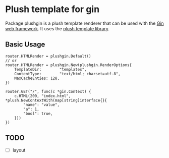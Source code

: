 # Plush template for gin

Package plushgin is a plush template renderer that can be used with the [Gin web framework](https://github.com/gin-gonic/gin).
It uses the [plush template library](https://github.com/gobuffalo/plush).

## Basic Usage

```golang
router.HTMLRender = plushgin.Default()
// or
router.HTMLRender = plushgin.New(plushgin.RenderOptions{
	TemplateDir: 		"templates",
	ContentType: 		"text/html; charset=utf-8",
	MaxCacheEnties: 128,
})

router.GET("/", func(c *gin.Context) {
	c.HTML(200, "index.html", *plush.NewContextWith(map[string]interface{}{
		"name": "value",
		"a": 1,
		"bool": true,
	}))
})
```

## TODO

* [ ] layout
